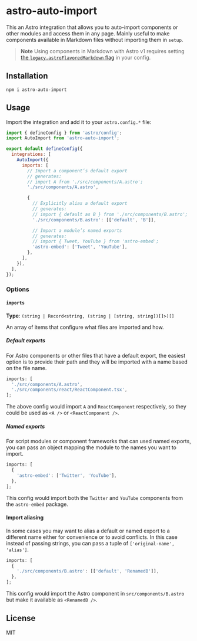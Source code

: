 # astro-auto-import

This an Astro integration that allows you to auto-import components or other modules and access them in any page. Mainly useful to make components available in Markdown files without importing them in `setup`.

> **Note**
> Using components in Markdown with Astro v1 requires setting [the `legacy.astroFlavoredMarkdown` flag](https://docs.astro.build/en/reference/configuration-reference/#legacyastroflavoredmarkdown) in your config.

## Installation

```shell
npm i astro-auto-import
```

## Usage

Import the integration and add it to your `astro.config.*` file:

```js
import { defineConfig } from 'astro/config';
import AutoImport from 'astro-auto-import';

export default defineConfig({
  integrations: [
    AutoImport({
      imports: [
        // Import a component’s default export
        // generates:
        // import A from './src/components/A.astro';
        './src/components/A.astro',

        {
          // Explicitly alias a default export
          // generates:
          // import { default as B } from './src/components/B.astro';
          './src/components/B.astro': [['default', 'B']],

          // Import a module’s named exports
          // generates:
          // import { Tweet, YouTube } from 'astro-embed';
          'astro-embed': ['Tweet', 'YouTube'],
        },
      ],
    }),
  ],
});
```

### Options

#### `imports`

**Type**: `(string | Record<string, (string | [string, string])[]>)[]`

An array of items that configure what files are imported and how.

##### Default exports

For Astro components or other files that have a default export, the easiest option is to provide their path and they will be imported with a name based on the file name.

```js
imports: [
  './src/components/A.astro',
  './src/components/react/ReactComponent.tsx',
];
```

The above config would import `A` and `ReactComponent` respectively, so they could be used as `<A />` or `<ReactComponent />`.

##### Named exports

For script modules or component frameworks that can used named exports, you can pass an object mapping the module to the names you want to import.

```js
imports: [
  {
    'astro-embed': ['Twitter', 'YouTube'],
  },
];
```

This config would import both the `Twitter` and `YouTube` components from the `astro-embed` package.

#### Import aliasing

In some cases you may want to alias a default or named export to a different name either for convenience or to avoid conflicts. In this case instead of passing strings, you can pass a tuple of `['original-name', 'alias']`.

```js
imports: [
  {
    './src/components/B.astro': [['default', 'RenamedB']],
  },
];
```

This config would import the Astro component in `src/components/B.astro` but make it available as `<RenamedB />`.

## License

MIT
